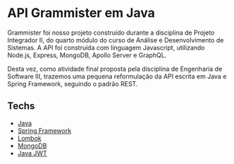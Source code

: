 # API Grammister em Java

Grammister foi nosso projeto construído durante a disciplina de Projeto Integrador II, do quarto módulo do curso de Análise e Desenvolvimento de Sistemas.
A API foi construída com linguagem Javascript, utilizando Node.js, Express, MongoDB, Apollo Server e GraphQL.

Desta vez, como atividade final proposta pela disciplina de Engenharia de Software III, trazemos uma pequena reformulação da API escrita em Java e Spring Framework, seguindo 
o padrão REST.

## Techs

 - [Java](https://awesomeopensource.com/project/elangosundar/awesome-README-templates)
 - [Spring Framework](https://spring.io/projects/spring-framework)
 - [Lombok](https://projectlombok.org/)
 - [MongoDB](https://www.mongodb.com/)
 - [Java JWT](https://github.com/jwtk/jjwt)

